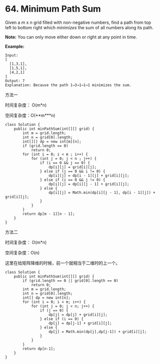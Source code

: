 # 64. Minimum Path Sum

Given a _m_ x _n_ grid filled with non-negative numbers, find a path from top left to bottom right which _minimizes_ the sum of all numbers along its path.

**Note:** You can only move either down or right at any point in time.

**Example:**

```text
Input:
[
  [1,3,1],
  [1,5,1],
  [4,2,1]
]
Output: 7
Explanation: Because the path 1→3→1→1→1 minimizes the sum.
```

方法一

时间复杂度： O\(m\*n\)

空间复杂度：O\(**m\***n\)

```text
class Solution {
    public int minPathSum(int[][] grid) {
        int m = grid.length;
        int n = grid[0].length;
        int[][] dp = new int[m][n];
        if (grid.length == 0)
            return 0;
        for (int i = 0; i < m ; i++) {
            for (int j = 0; j < n ; j++) {
                if (i == 0 && j == 0) {
                    dp[i][j] = grid[i][j];
                } else if (j == 0 && i != 0) {
                    dp[i][j] = dp[i - 1][j] + grid[i][j];
                } else if (i == 0 && j != 0) {
                    dp[i][j] = dp[i][j - 1] + grid[i][j];
                } else {
                    dp[i][j] = Math.min(dp[i][j - 1], dp[i - 1][j]) + grid[i][j];
                }
            }
        }
        return dp[m - 1][n - 1];
    }
}
```

方法二

时间复杂度： O\(m\*n\)

空间复杂度：O\(n\)

这里在给矩阵降维的时候，前一个就相当于二维时的上一个。

```text
class Solution {
    public int minPathSum(int[][] grid) {
        if (grid.length == 0 || grid[0].length == 0) 
            return 0;
        int m = grid.length;
        int n = grid[0].length;
        int[] dp = new int[n];
        for (int i = 0; i < m; i++) {
            for (int j = 0; j < n; j++) {
                if (j == 0) {
                    dp[j] = dp[j] + grid[i][j];
                } else if (i == 0) {
                    dp[j] = dp[j-1] + grid[i][j];
                } else {
                    dp[j] = Math.min(dp[j],dp[j-1]) + grid[i][j];
                }
            }
        }
        return dp[n-1];
    }
}
```

